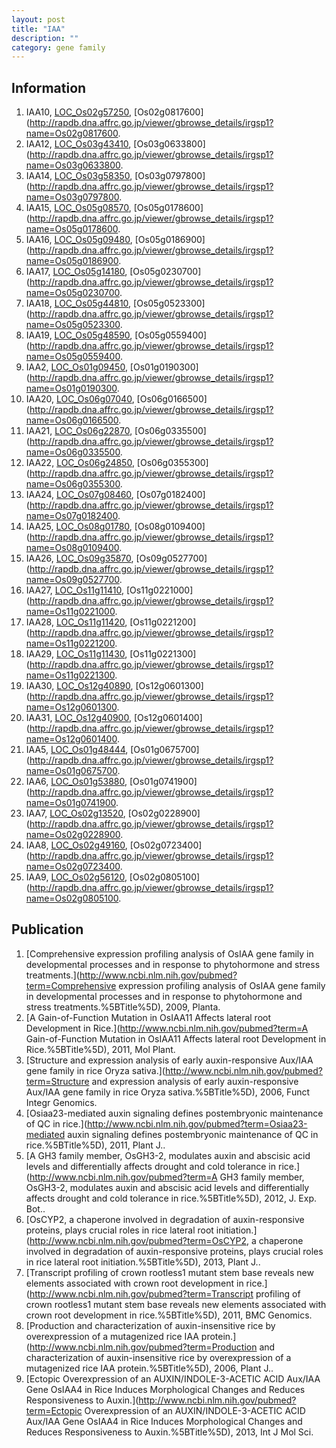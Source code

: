 ```yaml
---
layout: post
title: "IAA"
description: ""
category: gene family
---
```


## Information
1. IAA10, [LOC_Os02g57250](http://rice.plantbiology.msu.edu/cgi-bin/ORF_infopage.cgi?orf=LOC_Os02g57250), [Os02g0817600](http://rapdb.dna.affrc.go.jp/viewer/gbrowse_details/irgsp1?name=Os02g0817600.
2. IAA12, [LOC_Os03g43410](http://rice.plantbiology.msu.edu/cgi-bin/ORF_infopage.cgi?orf=LOC_Os03g43410), [Os03g0633800](http://rapdb.dna.affrc.go.jp/viewer/gbrowse_details/irgsp1?name=Os03g0633800.
3. IAA14, [LOC_Os03g58350](http://rice.plantbiology.msu.edu/cgi-bin/ORF_infopage.cgi?orf=LOC_Os03g58350), [Os03g0797800](http://rapdb.dna.affrc.go.jp/viewer/gbrowse_details/irgsp1?name=Os03g0797800.
4. IAA15, [LOC_Os05g08570](http://rice.plantbiology.msu.edu/cgi-bin/ORF_infopage.cgi?orf=LOC_Os05g08570), [Os05g0178600](http://rapdb.dna.affrc.go.jp/viewer/gbrowse_details/irgsp1?name=Os05g0178600.
5. IAA16, [LOC_Os05g09480](http://rice.plantbiology.msu.edu/cgi-bin/ORF_infopage.cgi?orf=LOC_Os05g09480), [Os05g0186900](http://rapdb.dna.affrc.go.jp/viewer/gbrowse_details/irgsp1?name=Os05g0186900.
6. IAA17, [LOC_Os05g14180](http://rice.plantbiology.msu.edu/cgi-bin/ORF_infopage.cgi?orf=LOC_Os05g14180), [Os05g0230700](http://rapdb.dna.affrc.go.jp/viewer/gbrowse_details/irgsp1?name=Os05g0230700.
7. IAA18, [LOC_Os05g44810](http://rice.plantbiology.msu.edu/cgi-bin/ORF_infopage.cgi?orf=LOC_Os05g44810), [Os05g0523300](http://rapdb.dna.affrc.go.jp/viewer/gbrowse_details/irgsp1?name=Os05g0523300.
8. IAA19, [LOC_Os05g48590](http://rice.plantbiology.msu.edu/cgi-bin/ORF_infopage.cgi?orf=LOC_Os05g48590), [Os05g0559400](http://rapdb.dna.affrc.go.jp/viewer/gbrowse_details/irgsp1?name=Os05g0559400.
9. IAA2, [LOC_Os01g09450](http://rice.plantbiology.msu.edu/cgi-bin/ORF_infopage.cgi?orf=LOC_Os01g09450), [Os01g0190300](http://rapdb.dna.affrc.go.jp/viewer/gbrowse_details/irgsp1?name=Os01g0190300.
10. IAA20, [LOC_Os06g07040](http://rice.plantbiology.msu.edu/cgi-bin/ORF_infopage.cgi?orf=LOC_Os06g07040), [Os06g0166500](http://rapdb.dna.affrc.go.jp/viewer/gbrowse_details/irgsp1?name=Os06g0166500.
11. IAA21, [LOC_Os06g22870](http://rice.plantbiology.msu.edu/cgi-bin/ORF_infopage.cgi?orf=LOC_Os06g22870), [Os06g0335500](http://rapdb.dna.affrc.go.jp/viewer/gbrowse_details/irgsp1?name=Os06g0335500.
12. IAA22, [LOC_Os06g24850](http://rice.plantbiology.msu.edu/cgi-bin/ORF_infopage.cgi?orf=LOC_Os06g24850), [Os06g0355300](http://rapdb.dna.affrc.go.jp/viewer/gbrowse_details/irgsp1?name=Os06g0355300.
13. IAA24, [LOC_Os07g08460](http://rice.plantbiology.msu.edu/cgi-bin/ORF_infopage.cgi?orf=LOC_Os07g08460), [Os07g0182400](http://rapdb.dna.affrc.go.jp/viewer/gbrowse_details/irgsp1?name=Os07g0182400.
14. IAA25, [LOC_Os08g01780](http://rice.plantbiology.msu.edu/cgi-bin/ORF_infopage.cgi?orf=LOC_Os08g01780), [Os08g0109400](http://rapdb.dna.affrc.go.jp/viewer/gbrowse_details/irgsp1?name=Os08g0109400.
15. IAA26, [LOC_Os09g35870](http://rice.plantbiology.msu.edu/cgi-bin/ORF_infopage.cgi?orf=LOC_Os09g35870), [Os09g0527700](http://rapdb.dna.affrc.go.jp/viewer/gbrowse_details/irgsp1?name=Os09g0527700.
16. IAA27, [LOC_Os11g11410](http://rice.plantbiology.msu.edu/cgi-bin/ORF_infopage.cgi?orf=LOC_Os11g11410), [Os11g0221000](http://rapdb.dna.affrc.go.jp/viewer/gbrowse_details/irgsp1?name=Os11g0221000.
17. IAA28, [LOC_Os11g11420](http://rice.plantbiology.msu.edu/cgi-bin/ORF_infopage.cgi?orf=LOC_Os11g11420), [Os11g0221200](http://rapdb.dna.affrc.go.jp/viewer/gbrowse_details/irgsp1?name=Os11g0221200.
18. IAA29, [LOC_Os11g11430](http://rice.plantbiology.msu.edu/cgi-bin/ORF_infopage.cgi?orf=LOC_Os11g11430), [Os11g0221300](http://rapdb.dna.affrc.go.jp/viewer/gbrowse_details/irgsp1?name=Os11g0221300.
19. IAA30, [LOC_Os12g40890](http://rice.plantbiology.msu.edu/cgi-bin/ORF_infopage.cgi?orf=LOC_Os12g40890), [Os12g0601300](http://rapdb.dna.affrc.go.jp/viewer/gbrowse_details/irgsp1?name=Os12g0601300.
20. IAA31, [LOC_Os12g40900](http://rice.plantbiology.msu.edu/cgi-bin/ORF_infopage.cgi?orf=LOC_Os12g40900), [Os12g0601400](http://rapdb.dna.affrc.go.jp/viewer/gbrowse_details/irgsp1?name=Os12g0601400.
21. IAA5, [LOC_Os01g48444](http://rice.plantbiology.msu.edu/cgi-bin/ORF_infopage.cgi?orf=LOC_Os01g48444), [Os01g0675700](http://rapdb.dna.affrc.go.jp/viewer/gbrowse_details/irgsp1?name=Os01g0675700.
22. IAA6, [LOC_Os01g53880](http://rice.plantbiology.msu.edu/cgi-bin/ORF_infopage.cgi?orf=LOC_Os01g53880), [Os01g0741900](http://rapdb.dna.affrc.go.jp/viewer/gbrowse_details/irgsp1?name=Os01g0741900.
23. IAA7, [LOC_Os02g13520](http://rice.plantbiology.msu.edu/cgi-bin/ORF_infopage.cgi?orf=LOC_Os02g13520), [Os02g0228900](http://rapdb.dna.affrc.go.jp/viewer/gbrowse_details/irgsp1?name=Os02g0228900.
24. IAA8, [LOC_Os02g49160](http://rice.plantbiology.msu.edu/cgi-bin/ORF_infopage.cgi?orf=LOC_Os02g49160), [Os02g0723400](http://rapdb.dna.affrc.go.jp/viewer/gbrowse_details/irgsp1?name=Os02g0723400.
25. IAA9, [LOC_Os02g56120](http://rice.plantbiology.msu.edu/cgi-bin/ORF_infopage.cgi?orf=LOC_Os02g56120), [Os02g0805100](http://rapdb.dna.affrc.go.jp/viewer/gbrowse_details/irgsp1?name=Os02g0805100.

## Publication
1. [Comprehensive expression profiling analysis of OsIAA gene family in developmental processes and in response to phytohormone and stress treatments.](http://www.ncbi.nlm.nih.gov/pubmed?term=Comprehensive expression profiling analysis of OsIAA gene family in developmental processes and in response to phytohormone and stress treatments.%5BTitle%5D), 2009, Planta.
2. [A Gain-of-Function Mutation in OsIAA11 Affects lateral root Development in Rice.](http://www.ncbi.nlm.nih.gov/pubmed?term=A Gain-of-Function Mutation in OsIAA11 Affects lateral root Development in Rice.%5BTitle%5D), 2011, Mol Plant.
3. [Structure and expression analysis of early auxin-responsive Aux/IAA gene family in rice Oryza sativa.](http://www.ncbi.nlm.nih.gov/pubmed?term=Structure and expression analysis of early auxin-responsive Aux/IAA gene family in rice Oryza sativa.%5BTitle%5D), 2006, Funct Integr Genomics.
4. [Osiaa23-mediated auxin signaling defines postembryonic maintenance of QC in rice.](http://www.ncbi.nlm.nih.gov/pubmed?term=Osiaa23-mediated auxin signaling defines postembryonic maintenance of QC in rice.%5BTitle%5D), 2011, Plant J..
5. [A GH3 family member, OsGH3-2, modulates auxin and abscisic acid levels and differentially affects drought and cold tolerance in rice.](http://www.ncbi.nlm.nih.gov/pubmed?term=A GH3 family member, OsGH3-2, modulates auxin and abscisic acid levels and differentially affects drought and cold tolerance in rice.%5BTitle%5D), 2012, J. Exp. Bot..
6. [OsCYP2, a chaperone involved in degradation of auxin-responsive proteins, plays crucial roles in rice lateral root initiation.](http://www.ncbi.nlm.nih.gov/pubmed?term=OsCYP2, a chaperone involved in degradation of auxin-responsive proteins, plays crucial roles in rice lateral root initiation.%5BTitle%5D), 2013, Plant J..
7. [Transcript profiling of crown rootless1 mutant stem base reveals new elements associated with crown root development in rice.](http://www.ncbi.nlm.nih.gov/pubmed?term=Transcript profiling of crown rootless1 mutant stem base reveals new elements associated with crown root development in rice.%5BTitle%5D), 2011, BMC Genomics.
8. [Production and characterization of auxin-insensitive rice by overexpression of a  mutagenized rice IAA protein.](http://www.ncbi.nlm.nih.gov/pubmed?term=Production and characterization of auxin-insensitive rice by overexpression of a  mutagenized rice IAA protein.%5BTitle%5D), 2006, Plant J..
9. [Ectopic Overexpression of an AUXIN/INDOLE-3-ACETIC ACID Aux/IAA Gene OsIAA4 in Rice Induces Morphological Changes and Reduces Responsiveness to Auxin.](http://www.ncbi.nlm.nih.gov/pubmed?term=Ectopic Overexpression of an AUXIN/INDOLE-3-ACETIC ACID Aux/IAA Gene OsIAA4 in Rice Induces Morphological Changes and Reduces Responsiveness to Auxin.%5BTitle%5D), 2013, Int J Mol Sci.


